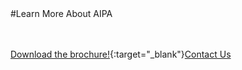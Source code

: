<div class="product-cta" markdown="1">
#Learn More About AIPA

<br/><br/>
[Download the brochure!](articles/products/aipa.md/calltoaction.md/AIPA.en.pdf){:target="_blank"}[Contact Us]({{#makeLink}}./productinquiries.html?article_path=./company/productinquiries.md&menu_path=/{{/makeLink}})
</div>
